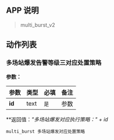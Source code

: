 ## APP 说明

> multi_burst_v2

## 动作列表

### 多场站爆发告警等级三对应处置策略

**参数：**

|  参数   | 类型  |  必填   |  备注  |
|  ----  | ----  |  ----  |  ----  |
| **id**  | text | `是` | 参数 |

**返回值：*"多场站爆发对应执行策略：" + id*

```
multi_burst 多场站爆发对应处置策略
```


